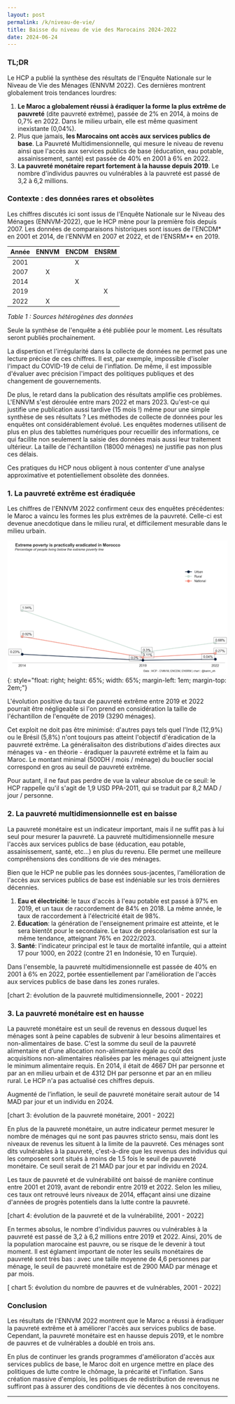 ```yaml
---
layout: post
permalink: /k/niveau-de-vie/
title: Baisse du niveau de vie des Marocains 2024-2022
date: 2024-06-24
---
```

### TL;DR

Le HCP a publié la synthèse des résultats de l'Enquête Nationale sur le Niveau de Vie des Ménages (ENNVM 2022). Ces dernières montrent globalement trois tendances lourdres:

1. **Le Maroc a globalement réussi à éradiquer la forme la plus extrême de pauvreté** (dite pauvreté extrême), passée de 2% en 2014, à moins de 0,7% en 2022. Dans le milieu urbain, elle est même quasiment inexistante (0,04%).
2. Plus que jamais, **les Marocains ont accès aux services publics de base**. La Pauvreté Multidimensionnelle, qui mesure le niveau de revenu ainsi que l'accès aux services publics de base (éducation, eau potable, assainissement, santé) est passée de 40% en 2001 à 6% en 2022.
3. **La pauvreté monétaire repart fortement à la hausse depuis 2019**. Le nombre d'individus pauvres ou vulnérables à la pauvreté est passé de 3,2 à 6,2 millions.

### Contexte : des données rares et obsolètes

Les chiffres discutés ici sont issus de l'Enquête Nationale sur le Niveau des Ménages (ENNVM-2022), que le HCP mène pour la première fois depuis 2007. Les données de comparaisons historiques sont issues de l'ENCDM* en 2001 et 2014, de l'ENNVM en 2007 et 2022, et de l'ENSRM** en 2019.

| Année | ENNVM | ENCDM | ENSRM |
| :----: | :---: | :---: | :---: |
|  2001  |      |   X   |      |
|  2007  |   X   |      |      |
|  2014  |      |   X   |      |
|  2019  |      |      |   X   |
|  2022  |   X   |      |      |

*Table 1 : Sources hétérogènes des données*

Seule la synthèse de l'enquête a été publiée pour le moment. Les résultats seront publiés prochainement.

La dispertion et l'irrégularité dans la collecte de données ne permet pas une lecture précise de ces chiffres. Il est, par exemple, impossible d'isoler l'impact du COVID-19 de celui de l'inflation. De même, il est impossible d'évaluer avec précision l'impact des politiques publiques et des changement de gouvernements.

De plus, le retard dans la publication des résultats amplifie ces problèmes. L'ENNVM s'est déroulée entre mars 2022 et mars 2023. Qu'est-ce qui justifie une publication aussi tardive (15 mois !) même pour une simple synthèse de ses résultats ? Les méthodes de collecte de données pour les enquêtes ont considérablement évolué. Les enquêtes modernes utilisent de plus en plus des tablettes numériques pour recueillir des informations, ce qui facilite non seulement la saisie des données mais aussi leur traitement ultérieur. La taille de l'échantillon (18000 ménages) ne justifie pas non plus ces délais.

Ces pratiques du HCP nous obligent à nous contenter d'une analyse approximative et potentiellement obsolète des données.

### 1. La pauvreté extrême est éradiquée

Les chiffres de l'ENNVM 2022 confirment ceux des enquêtes précédentes: le Maroc a vaincu les formes les plus extrêmes de la pauvreté. Celle-ci est devenue anecdotique dans le milieu rural, et difficilement mesurable dans le milieu urbain.

![Pauvreté extrême](files/extreme_poverty.png){: style="float: right; height: 65%; width: 65%; margin-left: 1em; margin-top: 2em;"}

L'évolution positive du taux de pauvreté extrême entre 2019 et 2022 pourrait être négligeable si l'on prend en considération la taille de l'échantillon de l'enquête de 2019 (3290 ménages).

Cet exploit ne doit pas être minimisé: d'autres pays tels quel l'Inde (12,9%) ou le Brésil (5,8%) n'ont toujours pas atteint l'objectif d'éradication de la pauvreté extrême. La généralisaiton des distributions d'aides directes aux ménages va - en théorie - éradiquer la pauvreté extrême et la faim au Maroc. Le montant minimal (500DH / mois / ménage) du bouclier social correspond en gros au seuil de pauvreté extrême.

Pour autant, il ne faut pas perdre de vue la valeur absolue de ce seuil: le HCP rappelle qu'il s'agit de 1,9 USD PPA-2011, qui se traduit par 8,2 MAD / jour / personne.

### 2. La pauvreté multidimensionnelle est en baisse

La pauvreté monétaire est un indicateur important, mais il ne suffit pas à lui seul pour mesurer la pauvreté. La pauvreté multidimensionnelle mesure l'accès aux services publics de base (éducation, eau potable, assainissement, santé, etc...) en plus du revenu. Elle permet une meilleure compréhensions des conditions de vie des ménages.

Bien que le HCP ne publie pas les données sous-jacentes, l'amélioration de l'accès aux services publics de base est indéniable sur les trois dernières décennies.

1. **Eau et électricité**: le taux d'accès à l'eau potable est passé à 97% en 2019, et un taux de raccordement de 84% en 2018. La même année, le taux de raccordement à l'électricité était de 98%.
2. **Éducation**: la génération de l'enseignement primaire est atteinte, et le sera bientôt pour le secondaire. Le taux de préscolarisation est sur la même tendance, atteignant 76% en 2022/2023.
3. **Santé**: l'indicateur principal est le taux de mortalité infantile, qui a atteint 17 pour 1000, en 2022 (contre 21 en Indonésie, 10 en Turquie).

Dans l'ensemble, la pauvreté multidimensionnelle est passée de 40% en 2001 à 6% en 2022, portée essentiellement par l'amélioration de l'accès aux services publics de base dans les zones rurales.

[chart 2: évolution de la pauvreté multidimensionnelle, 2001 - 2022]

### 3. La pauvreté monétaire est en hausse

La pauvreté monétaire est un seuil de revenus en dessous duquel les ménages sont à peine capables de subvenir à leur besoins alimentaires et non-alimentaires de base. C'est la somme du seuil de la pauvreté alimentaire et d’une allocation non-alimentaire égale au coût des acquisitions non-alimentaires réalisées par les ménages qui atteignent juste le minimum alimentaire requis. En 2014, il était de 4667 DH par personne et par an en milieu urbain et de 4312 DH par personne et par an en milieu rural. Le HCP n'a pas actualisé ces chiffres depuis.

Augmenté de l’inflation, le seuil de pauvreté monétaire serait autour de 14 MAD par jour et un individu en 2024.

[chart 3: évolution de la pauvreté monétaire, 2001 - 2022]

En plus de la pauvreté monétaire, un autre indicateur permet mesurer le nombre de ménages qui ne sont pas pauvres stricto sensu, mais dont les niveaux de revenus les situent à la limite de la pauvreté. Ces ménages sont dits vulnérables à la pauvreté, c'est-à-dire que les revenus des individus qui les composent sont situés à moins de 1.5 fois le seuil de pauvreté monétaire. Ce seuil serait de 21 MAD par jour et par individu en 2024.

Les taux de pauvreté et de vulnérabilité ont baissé de manière continue entre 2001 et 2019, avant de rebondir entre 2019 et 2022. Selon les milieu, ces taux ont retrouvé leurs niveaux de 2014, effaçant ainsi une dizaine d'années de progrès potentiels dans la lutte contre la pauvreté.

[chart 4: évolution de la pauvreté et de la vulnérabilité, 2001 - 2022]

En termes absolus, le nombre d'individus pauvres ou vulnérables à la pauvreté est passé de 3,2 à 6,2 millions entre 2019 et 2022. Ainsi, 20% de la population marocaine est pauvre, ou se risque de le devenir à tout moment. Il est églament important de noter les seuils monétaires de pauvreté sont très bas : avec une taille moyenne de 4,6 personnes par ménage, le seuil de pauvreté monétaire est de 2900 MAD par ménage et par mois.

[ chart 5: évolution du nombre de pauvres et de vulnérables, 2001 - 2022]

### Conclusion

Les résultats de l'ENNVM 2022 montrent que le Maroc a réussi à éradiquer la pauvreté extrême et à améliorer l'accès aux services publics de base. Cependant, la pauvreté monétaire est en hausse depuis 2019, et le nombre de pauvres et de vulnérables a doublé en trois ans.

En plus de continuer les grands programmes d'amélioraton d'accès aux services publics de base, le Maroc doit en urgence mettre en place des politiques de lutte contre le chômage, la précarité et l'inflation. Sans création massive d'emplois, les politiques de redistribution de revenus ne suffiront pas à assurer des conditions de vie décentes à nos concitoyens.

---

